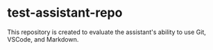 # test-assistant-repo
This repository is created to evaluate the assistant's ability to use Git, VSCode, and Markdown.

